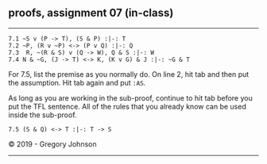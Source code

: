 ## proofs, assignment 07 (in-class)

---

~~~{.ProofChecker .JohnsonSL options="fonts tabindent render" guides="fitch" points="20" late-credit="16"}
7.1 ~S v (P -> T), (S & P) :|-: T
7.2 ~P, (R v ~P) <-> (P v Q) :|-: Q
7.3  R, ~(R & S) v (Q -> W), Q & S :|-: W
7.4 N & ~G, (J -> T) <-> K, (K v G) & J :|-: ~G & T
~~~

For 7.5, list the premise as you normally do. On line 2, hit tab and then put the assumption. Hit tab again and put `:AS`. 

As long as you are working in the sub-proof, continue to hit tab before you put the TFL sentence. All of the rules that you already know can be used inside the sub-proof.

~~~{.ProofChecker .JohnsonSL options="fonts tabindent render" guides="fitch" points="20" late-credit="16"}
7.5 (S & Q) <-> T :|-: T -> S 
~~~

<p>&copy; 2019 - <script>document.write(new Date().getFullYear())</script> Gregory Johnson</p>

---
 
